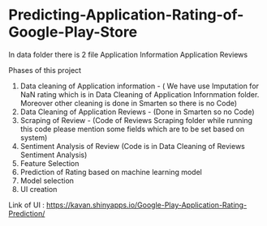 # Predicting-Application-Rating-of-Google-Play-Store

In data folder there is 2 file 
  Application Information
  Application Reviews 

Phases of this project
  1) Data cleaning of Application information - ( We have use Imputation for NaN rating which is in Data Cleaning of Application Infornmation folder. Moreover other cleaning is done in Smarten so there is no Code)
  2) Data Cleaning of Application Reviews - (Done in Smarten so no Code)
  3) Scraping of Review - (Code of Reviews Scraping folder while running this code please mention some fields which are to be set based on                            system) 
  4) Sentiment Analysis of Review (Code is in Data Cleaning of Reviews Sentiment Analysis)
  5) Feature Selection  
  6) Prediction of Rating based on machine learning model 
  7) Model selection
  8) UI creation 
  
Link of UI : https://kavan.shinyapps.io/Google-Play-Application-Rating-Prediction/
